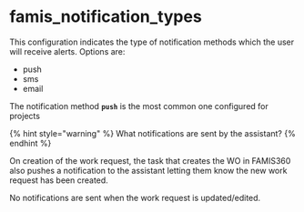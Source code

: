 # famis\_notification\_types

This configuration indicates the type of notification methods which the user will receive alerts.  Options are:

* push
* sms
* email

The notification method **`push`** is the most common one configured for projects

{% hint style="warning" %}
What notifications are sent by the assistant?
{% endhint %}

On creation of the work request, the task that creates the WO in FAMIS360 also pushes a notification to the assistant letting them know the new work request has been created.

No notifications are sent when the work request is updated/edited.
